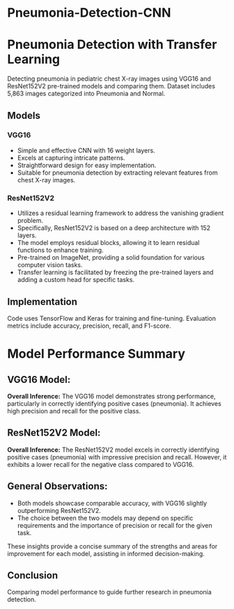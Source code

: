 # Pneumonia-Detection-CNN
# **Pneumonia Detection with Transfer Learning**

Detecting pneumonia in pediatric chest X-ray images using VGG16 and ResNet152V2 pre-trained models and comparing them. Dataset includes 5,863 images categorized into Pneumonia and Normal.

## Models
### VGG16
- Simple and effective CNN with 16 weight layers.
- Excels at capturing intricate patterns.
- Straightforward design for easy implementation.
- Suitable for pneumonia detection by extracting relevant features from chest X-ray images.

### ResNet152V2
- Utilizes a residual learning framework to address the vanishing gradient problem.
- Specifically, ResNet152V2 is based on a deep architecture with 152 layers.
- The model employs residual blocks, allowing it to learn residual functions to enhance training.
- Pre-trained on ImageNet, providing a solid foundation for various computer vision tasks.
- Transfer learning is facilitated by freezing the pre-trained layers and adding a custom head for specific tasks.


## Implementation
Code uses TensorFlow and Keras for training and fine-tuning. Evaluation metrics include accuracy, precision, recall, and F1-score.


# Model Performance Summary

## VGG16 Model:
**Overall Inference:** The VGG16 model demonstrates strong performance, particularly in correctly identifying positive cases (pneumonia). It achieves high precision and recall for the positive class.

## ResNet152V2 Model:
**Overall Inference:** The ResNet152V2 model excels in correctly identifying positive cases (pneumonia) with impressive precision and recall. However, it exhibits a lower recall for the negative class compared to VGG16.

## General Observations:
- Both models showcase comparable accuracy, with VGG16 slightly outperforming ResNet152V2.
- The choice between the two models may depend on specific requirements and the importance of precision or recall for the given task.

These insights provide a concise summary of the strengths and areas for improvement for each model, assisting in informed decision-making.

## Conclusion
Comparing model performance to guide further research in pneumonia detection.
